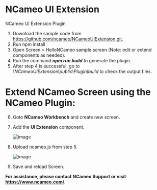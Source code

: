 # NCameo UI Extension
NCameo UI Extension Plugin

1. Download the sample code from https://github.com/ncameo/NCameoUIExtension.git.
2. Run npm install
3. Open Screen > HelloNCameo sample screen (Note: edit or extend components as needed).
4. Run the command **_npm run build_** to generate the plugin.
5. After step 4 is successful, go to _\NCameoUIExtension\public\Plugin\build_ to check the output files.

# Extend NCameo Screen using the NCameo Plugin:
6. Goto **NCameo Workbench** and create new screen.
7. Add the **UI Extension** component.
   
   ![image](https://github.com/user-attachments/assets/a55806d2-487a-4e96-aa41-08d9225fc5cc)
8. Upload ncameo.js from step 5.
     
   ![image](https://github.com/user-attachments/assets/320bab58-e284-458e-aad8-4beea6ff431e)
10. Save and reload Screen.

**For assistance, please contact NCameo Support or visit https://www.ncameo.com/.**






